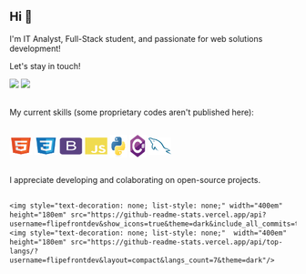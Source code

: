  ## Hi 👋

<p>I'm IT Analyst, Full-Stack student, and passionate for web solutions development!</p>

Let's stay in touch!

<div> 
    <a href = "mailto:felipe.saint@gmail.com" target ="_blank"><img     src="https://camo.githubusercontent.com/571384769c09e0c66b45e39b5be70f68f552db3e2b2311bc2064f0d4a9f5983b/68747470733a2f2f696d672e736869656c64732e696f2f62616467652f476d61696c2d4431343833363f7374796c653d666f722d7468652d6261646765266c6f676f3d676d61696c266c6f676f436f6c6f723d7768697465" data-canonical-src="https://img.shields.io/badge/Gmail-D14836?style=for-the-badge&amp;logo=gmail&amp;logoColor=white" style="max-width:100%;"></a>
        <a href="https://www.linkedin.com/in/felipen20" target="_blank"><img src="https://img.shields.io/badge/-LinkedIn-%230077B5?style=for-the-badge&logo=linkedin&logoColor=white" target="_blank"></a> 
  </div>

<br>

<p>My current skills (some proprietary codes aren't published here):</p>

<div style="display: inline_block; text-decoration: none; list-style: none; color: #000; cursor: none;"><br>
  
  <img align="center" alt="Flipe-HTML" height="30" width="40" src="https://raw.githubusercontent.com/devicons/devicon/master/icons/html5/html5-original.svg">
  <img align="center" alt="Flipe-CSS" height="30" width="40" src="https://raw.githubusercontent.com/devicons/devicon/master/icons/css3/css3-original.svg">
  <img align="center" alt="Flipe-Bootstrap" height="30" width="40" src="https://raw.githubusercontent.com/devicons/devicon/master/icons/bootstrap/bootstrap-plain.svg">
  <img align="center" alt="Flipe-Js" height="30" width="40" src="https://raw.githubusercontent.com/devicons/devicon/master/icons/javascript/javascript-plain.svg">
  <img align="center" alt="Flipe-Python" width="30" height="40"src="https://raw.githubusercontent.com/devicons/devicon/master/icons/python/python-original.svg"/>
  <img align="center" alt="Flipe-CSharp" width="30" height="40" src="https://raw.githubusercontent.com/devicons/devicon/master/icons/csharp/csharp-original.svg"/>
  <img align="center" alt="Flipe-MySQL" height="30" width="40" src="https://raw.githubusercontent.com/devicons/devicon/master/icons/mysql/mysql-original.svg">

</div>

<br>

<p>I appreciate developing and colaborating on open-source projects.</p>

<div style="display: flex; flex-wrap: nowrap;">

    <img style="text-decoration: none; list-style: none;" width="400em" height="180em" src="https://github-readme-stats.vercel.app/api?username=flipefrontdev&show_icons=true&theme=dark&include_all_commits=true&count_private=true"/>
    <img style="text-decoration: none; list-style: none;"  width="400em" height="180em" src="https://github-readme-stats.vercel.app/api/top-langs/?username=flipefrontdev&layout=compact&langs_count=7&theme=dark"/>
</div>
